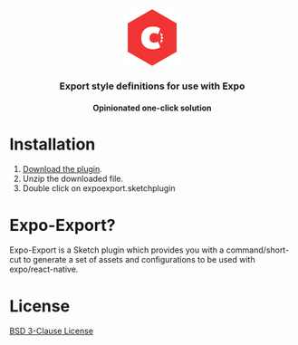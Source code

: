 <p align="center">
  <a href="https://github.com/consento-org/expo-export">
    <img width="100" height="100" src="https://raw.githubusercontent.com/consento-org/expo-export/master/icon.png" />
  </a>
  <h3 align="center">Export style definitions for use with Expo</h3>
  <h4 align="center">Opinionated one-click solution</h4>
</p>

# Installation
1. <a href="https://github.com/consento-org/expo-export/releases/download/v1.0.0/expoexport.sketchplugin.zip" title="Download Expo-Export">Download the plugin</a>.
2. Unzip the downloaded file.
3. Double click on expoexport.sketchplugin

# Expo-Export?

Expo-Export is a Sketch plugin which provides you with a command/short-cut to generate a set of assets and configurations
to be used with expo/react-native.

# License

[BSD 3-Clause License](./LICENSE)
